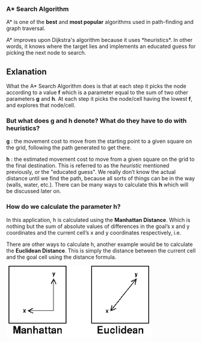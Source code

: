 ### A\* Search Algorithm

A\* is one of the **best** and **most popular** algorithms used in path-finding and graph traversal.

A* improves upon Dijkstra's algorithm because it uses *heuristics\*. In other words, it knows where the target lies and implements an educated guess for picking the next node to search.

## Exlanation

What the A\* Search Algorithm does is that at each step it picks the node according to a value **f** which is a parameter equal to the sum of two other parameters **g** and **h**. At each step it picks the node/cell having the lowest **f**, and explores that node/cell.

### But what does **g** and **h** denote? What do they have to do with heuristics?

**g** : the movement cost to move from the starting point to a given square on the grid, following the path generated to get there.

**h** : the estimated movement cost to move from a given square on the grid to the final destination. This is referred to as the _heuristic_ mentioned previously, or the "educated guess". We really don’t know the actual distance until we find the path, because all sorts of things can be in the way (walls, water, etc.). There can be many ways to calculate this **h** which will be discussed later on.

### How do we calculate the parameter h?

In this application, h is calculated using the **Manhattan Distance**. Which is nothing but the sum of absolute values of differences in the goal’s x and y coordinates and the current cell’s x and y coordinates respectively, i.e.

There are other ways to calculate h, another example would be to calculate the **Euclidean Distance**. This is simply the distance between the current cell and the goal cell using the distance formula.

![Manhattan and Euclidean Distances](./images/h.jpg)
